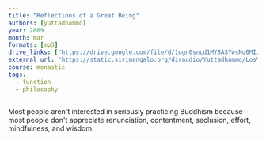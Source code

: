 ```yaml
---
title: "Reflections of a Great Being"
authors: [yuttadhammo]
year: 2009
month: mar
formats: [mp3]
drive_links: ["https://drive.google.com/file/d/1ogn0sncd1MY8ASYwsNq6MIiw1QznvjIV/view?usp=drivesdk"]
external_url: "https://static.sirimangalo.org/diraudio/Yuttadhammo/Los%20Angeles%20Course/090322_Mahapurisavitakka.mp3"
course: monastic
tags:
  - function
  - philosophy
---
```


Most people aren't interested in seriously practicing Buddhism because most people don't appreciate renunciation, contentment, seclusion, effort, mindfulness, and wisdom.
